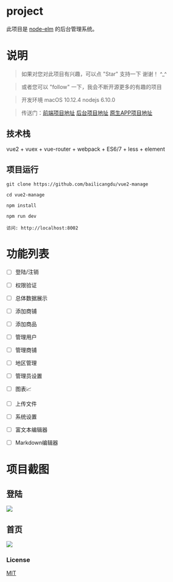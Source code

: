 
# project

此项目是 [node-elm](https://github.com/bailicangdu/node-elm) 的后台管理系统。


# 说明

>  如果对您对此项目有兴趣，可以点 "Star" 支持一下 谢谢！ ^_^

>  或者您可以 "follow" 一下，我会不断开源更多的有趣的项目

>  开发环境 macOS 10.12.4  nodejs 6.10.0

>  传送门：[前端项目地址](https://github.com/bailicangdu/vue2-elm)  [后台项目地址](https://github.com/bailicangdu/node-elm)  [原生APP项目地址](https://github.com/bailicangdu/RN-elm)


## 技术栈

vue2 + vuex + vue-router + webpack + ES6/7 + less + element


## 项目运行


```
git clone https://github.com/bailicangdu/vue2-manage  

cd vue2-manage  

npm install

npm run dev 

访问: http://localhost:8002

```

# 功能列表

- [ ] 登陆/注销
- [ ] 权限验证
- [ ] 总体数据展示
- [ ] 添加商铺
- [ ] 添加商品
- [ ] 管理用户
- [ ] 管理商铺
- [ ] 地区管理
- [ ] 管理员设置
- [ ] 图表📈
- [ ] 上传文件
- [ ] 系统设置
- [ ] 富文本编辑器
- [ ] Markdown编辑器


# 项目截图

## 登陆

![](http://cangdu.org/files/images/manage_login.png)

## 首页
![](http://cangdu.org/files/images/manage_home.png)


### License

[MIT](https://mit-license.org/)
